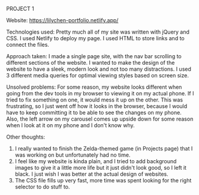 PROJECT 1 

Website:
https://lilychen-portfolio.netlify.app/

Technologies used: 
Pretty much all of my site was written with jQuery and CSS. I used Netlify to deploy my page. I used HTML to store links and to connect the files.

Approach taken: 
I made a single page site, with the nav bar scrolling to different sections of the website. I wanted to make the design of the website to have a sleek, modern look and not too many distractions. I used 3 different media queries for optimal viewing styles based on screen size.

Unsolved problems: 
For some reason, my website looks different when going from the dev tools in my browser to viewing it on my actual phone. If I tried to fix something on one, it would mess it up on the other. This was frustrating, so I just went off how it looks in the browser, because I would have to keep committing it to be able to see the changes on my phone. Also, the left arrow on my carousel comes up upside down for some reason when I look at it on my phone and I don't know why. 

Other thoughts: 
1. I really wanted to finish the Zelda-themed game (in Projects page) that I was working on but unfortunately had no time.
2. I feel like my website is kinda plain, and I tried to add background images to give it a little more life but it just didn't look good, so I left it black. I just wish I was better at the actual design of websites. 
3. The CSS file fills up very fast, more time was spent looking for the right selector to do stuff to.

